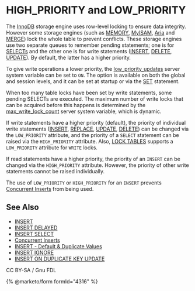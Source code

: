 # HIGH\_PRIORITY and LOW\_PRIORITY

The [InnoDB](../../../../server-usage/storage-engines/innodb/) storage engine uses row-level locking to ensure data integrity. However some storage engines (such as [MEMORY](../../../../server-usage/storage-engines/memory-storage-engine.md), [MyISAM](../../../../server-usage/storage-engines/myisam-storage-engine/), [Aria](../../../../server-usage/storage-engines/aria/) and [MERGE](../../../../server-usage/storage-engines/merge.md)) lock the whole table to prevent conflicts. These storage engines use two separate queues to remember pending statements; one is for [SELECTs](../selecting-data/select.md) and the other one is for write statements ([INSERT](../inserting-loading-data/insert.md), [DELETE](delete.md), [UPDATE](update.md)). By default, the latter has a higher priority.

To give write operations a lower priority, the [low\_priority\_updates](../../../../ha-and-performance/optimization-and-tuning/system-variables/server-system-variables.md#low_priority_updates) server system variable can be set to `ON`. The option is available on both the global and session levels, and it can be set at startup or via the [SET](../../administrative-sql-statements/set-commands/set.md) statement.

When too many table locks have been set by write statements, some pending SELECTs are executed. The maximum number of write locks that can be acquired before this happens is determined by the [max\_write\_lock\_count](../../../../ha-and-performance/optimization-and-tuning/system-variables/server-system-variables.md#max_write_lock_count) server system variable, which is dynamic.

If write statements have a higher priority (default), the priority of individual write statements ([INSERT](../inserting-loading-data/insert.md), [REPLACE](replace.md), [UPDATE](update.md), [DELETE](delete.md)) can be changed via the `LOW_PRIORITY` attribute, and the priority of a `SELECT` statement can be raised via the `HIGH_PRIORITY` attribute. Also, [LOCK TABLES](../../transactions/lock-tables.md) supports a `LOW_PRIORITY` attribute for `WRITE` locks.

If read statements have a higher priority, the priority of an `INSERT` can be changed via the `HIGH_PRIORITY` attribute. However, the priority of other write statements cannot be raised individually.

The use of `LOW_PRIORITY` or `HIGH_PRIORITY` for an `INSERT` prevents [Concurrent Inserts](../inserting-loading-data/concurrent-inserts.md) from being used.

## See Also

* [INSERT](../inserting-loading-data/insert.md)
* [INSERT DELAYED](../inserting-loading-data/insert-delayed.md)
* [INSERT SELECT](../inserting-loading-data/insert-select.md)
* [Concurrent Inserts](../inserting-loading-data/concurrent-inserts.md)
* [INSERT - Default & Duplicate Values](../inserting-loading-data/insert-default-duplicate-values.md)
* [INSERT IGNORE](../inserting-loading-data/insert-ignore.md)
* [INSERT ON DUPLICATE KEY UPDATE](../inserting-loading-data/insert-on-duplicate-key-update.md)

CC BY-SA / Gnu FDL

{% @marketo/form formId="4316" %}
